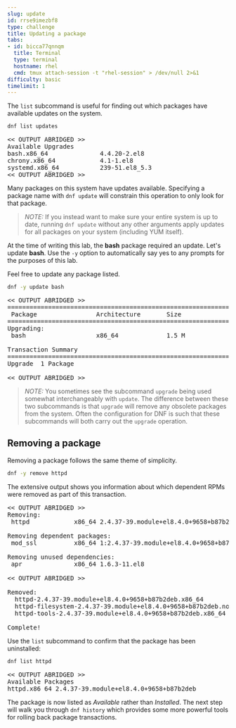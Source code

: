 ```yaml
---
slug: update
id: rrse9imezbf8
type: challenge
title: Updating a package
tabs:
- id: bicca77qnnqm
  title: Terminal
  type: terminal
  hostname: rhel
  cmd: tmux attach-session -t "rhel-session" > /dev/null 2>&1
difficulty: basic
timelimit: 1
---
```


The `list` subcommand is useful for finding out which packages have available
updates on the system.

```bash
dnf list updates
```

<pre class=file>
<< OUTPUT ABRIDGED >>
Available Upgrades
bash.x86_64              4.4.20-2.el8                               rhui-rhel-8-for-x86_64-baseos-rhui-rpms
chrony.x86_64            4.1-1.el8                                  rhui-rhel-8-for-x86_64-baseos-rhui-rpms
systemd.x86_64           239-51.el8_5.3                             rhui-rhel-8-for-x86_64-baseos-rhui-rpms
<< OUTPUT ABRIDGED >>
</pre>

Many packages on this system have updates available. Specifying a package name with `dnf update` will constrain this operation to only look for that package.

>_NOTE:_ If you instead want to make sure your entire system is up to date, running `dnf update` without any other arguments apply updates for all packages on your system (including YUM itself).

At the time of writing this lab, the __bash__ package required an update. Let's update __bash__. Use the `-y` option to automatically say yes to any prompts for the purposes of this lab.

Feel free to update any package listed.

```bash
dnf -y update bash
```

<pre class=file>
<< OUTPUT ABRIDGED >>
===============================================================
 Package                Architecture       Size
===============================================================
Upgrading:
 bash                   x86_64             1.5 M

Transaction Summary
===============================================================
Upgrade  1 Package

<< OUTPUT ABRIDGED >>
</pre>

>_NOTE:_ You sometimes see the subcommand `upgrade` being used somewhat interchangeably with `update`. The difference between these two subcommands is that `upgrade` will remove any obsolete packages from the system. Often the configuration for DNF is such that these subcommands will both carry out the `upgrade` operation.

## Removing a package

Removing a package follows the same theme of simplicity.

```bash
dnf -y remove httpd
```

The extensive output shows you information about which dependent RPMs were
removed as part of this transaction.

<pre class=file>
<< OUTPUT ABRIDGED >>
Removing:
 httpd            x86_64 2.4.37-39.module+el8.4.0+9658+b87b2deb

Removing dependent packages:
 mod_ssl          x86_64 1:2.4.37-39.module+el8.4.0+9658+b87b2deb

Removing unused dependencies:
 apr              x86_64 1.6.3-11.el8

<< OUTPUT ABRIDGED >>

Removed:
  httpd-2.4.37-39.module+el8.4.0+9658+b87b2deb.x86_64
  httpd-filesystem-2.4.37-39.module+el8.4.0+9658+b87b2deb.noarch
  httpd-tools-2.4.37-39.module+el8.4.0+9658+b87b2deb.x86_64

Complete!
</pre>

Use the `list` subcommand to confirm that the package has been uninstalled:

```bash
dnf list httpd
```

<pre class=file>
<< OUTPUT ABRIDGED >>
Available Packages
httpd.x86_64 2.4.37-39.module+el8.4.0+9658+b87b2deb
</pre>

The package is now listed as _Available_ rather than _Installed_. The next step will walk you through `dnf history` which provides some more powerful tools for rolling back package transactions.
